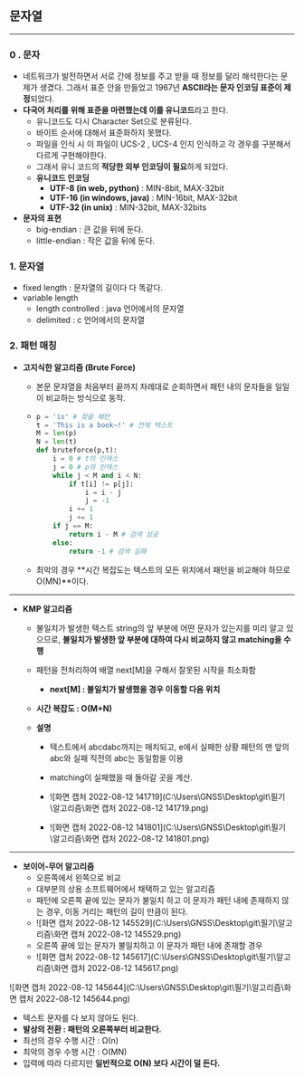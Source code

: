 ## 문자열

-----

### 0 . 문자

- 네트워크가 발전하면서 서로 간에 정보를 주고 받을 때 정보를 달리 해석한다는 문제가 생겼다. 그래서 표준 안을 만들었고 1967년 **ASCII라는 문자 인코딩 표준이 제정**되었다.
- **다국어 처리를 위해 표준을 마련했는데 이를 유니코드**라고 한다.
  - 유니코드도 다시 Character Set으로 분류된다.
  - 바이트 순서에 대해서 표준화하지 못했다.
  - 파일을 인식 시 이 파일이 UCS-2 , UCS-4 인지 인식하고 각 경우를 구분해서 다르게 구현해야한다.
  - 그래서 유니 코드의 **적당한 외부 인코딩이 필요**하게 되었다.
  - **유니코드 인코딩**
    - **UTF-8 (in web, python)** : MIN-8bit, MAX-32bit
    - **UTF-16 (in windows, java)** : MIN-16bit, MAX-32bit
    - **UTF-32 (in unix)** : MIN-32bit, MAX-32bits
- **문자의 표현**
  - big-endian : 큰 값을 뒤에 둔다. 
  - little-endian : 작은 값을 뒤에 둔다.

###  1. 문자열

- fixed length : 문자열의 길이다 다 똑같다.
- variable length
  - length controlled : java 언어에서의 문자열
  - delimited : c 언어에서의 문자열

### 2. 패턴 매칭

- **고지식한 알고리즘 (Brute Force)**

  - 본문 문자열을 처음부터 끝까지 차례대로 순회하면서 패턴 내의 문자들을 일일이 비교하는 방식으로 동작.

  - ```python
    p = 'is' # 찾을 패턴
    t = 'This is a book~!' # 전체 텍스트
    M = len(p)
    N = len(t)
    def bruteforce(p,t):
        i = 0 # t의 인덱스
        j = 0 # p의 인덱스
        while j < M and i < N:
            if t[i] != p[j]:
                i = i - j
                j = -1
            i += 1
            j += 1
        if j == M:
            return i - M # 검색 성공
        else:
            return -1 # 검색 실패
    ```

  - 최악의 경우 **시간 복잡도는 텍스트의 모든 위치에서 패턴을 비교해야 하므로 O(MN)**이다.

---

- **KMP 알고리즘**

  - 불일치가 발생한 텍스트 string의 앞 부분에 어떤 문자가 있는지를 미리 알고 있으므로, **불일치가 발생한 앞 부분에 대하여 다시 비교하지 않고 matching을 수행**

  - 패턴을 전처리하여 배열 next[M]을 구해서 잘못된 시작을 최소화함

    - **next[M] : 불일치가 발생했을 경우 이동할 다음 위치**

  - **시간 복잡도 : O(M+N)**

  - **설명**

    - 텍스트에서 abcdabc까지는 매치되고,  e에서 실패한 상황 패턴의 맨 앞의 abc와 실패 직전의 abc는 동일함을 이용
    - matching이 실패했을 때 돌아갈 곳을 계산.
    - ![화면 캡처 2022-08-12 141719](C:\Users\GNSS\Desktop\git\필기\알고리즘\화면 캡처 2022-08-12 141719.png)

    - ![화면 캡처 2022-08-12 141801](C:\Users\GNSS\Desktop\git\필기\알고리즘\화면 캡처 2022-08-12 141801.png)

---

- **보이어-무어 알고리즘**
  - 오른쪽에서 왼쪽으로 비교
  - 대부분의 상용 소프트웨어에서 채택하고 있는 알고리즘
  - 패턴에 오른쪽 끝에 있는 문자가 불일치 하고 이 문자가 패턴 내에 존재하지 않는 경우, 이동 거리는 패턴의 길이 만큼이 된다.
  - ![화면 캡처 2022-08-12 145529](C:\Users\GNSS\Desktop\git\필기\알고리즘\화면 캡처 2022-08-12 145529.png)
  - 오른쪽 끝에 있는 문자가 불일치하고 이 문자가 패턴 내에 존재할 경우
  - ![화면 캡처 2022-08-12 145617](C:\Users\GNSS\Desktop\git\필기\알고리즘\화면 캡처 2022-08-12 145617.png)

![화면 캡처 2022-08-12 145644](C:\Users\GNSS\Desktop\git\필기\알고리즘\화면 캡처 2022-08-12 145644.png)

- 텍스트 문자를 다 보지 않아도 된다.
- **발상의 전환 : 패턴의 오른쪽부터 비교한다.**
- 최선의 경우 수행 시간 :  Ω(n)
- 최악의 경우 수행 시간 : O(MN)
- 입력에 따라 다르지만 **일반적으로 O(N) 보다 시간이 덜 든다.** 







































